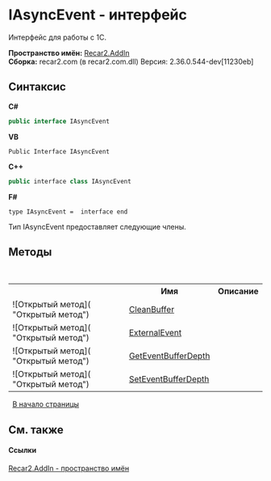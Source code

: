 # IAsyncEvent - интерфейс
 

Интерфейс для работы с 1С.

**Пространство имён:**&nbsp;<a href="96a2666c-3296-a881-fb0f-9d8f97e17c76">Recar2.AddIn</a><br />**Сборка:**&nbsp;recar2.com (в recar2.com.dll) Версия: 2.36.0.544-dev[11230eb]

## Синтаксис

**C#**<br />
``` C#
public interface IAsyncEvent
```

**VB**<br />
``` VB
Public Interface IAsyncEvent
```

**C++**<br />
``` C++
public interface class IAsyncEvent
```

**F#**<br />
``` F#
type IAsyncEvent =  interface end
```

Тип IAsyncEvent предоставляет следующие члены.


## Методы
&nbsp;<table><tr><th></th><th>Имя</th><th>Описание</th></tr><tr><td>![Открытый метод]( "Открытый метод")</td><td><a href="b9f54e05-9405-e7a7-c30d-92027d31c4f3">CleanBuffer</a></td><td /></tr><tr><td>![Открытый метод]( "Открытый метод")</td><td><a href="f972eefa-62e2-2405-50f8-1dda82e824f3">ExternalEvent</a></td><td /></tr><tr><td>![Открытый метод]( "Открытый метод")</td><td><a href="ee0e5f8d-0c94-0e04-4b45-085a185f77d6">GetEventBufferDepth</a></td><td /></tr><tr><td>![Открытый метод]( "Открытый метод")</td><td><a href="8837d8c2-7c30-df1d-5c8c-bf34fc16b5b4">SetEventBufferDepth</a></td><td /></tr></table>&nbsp;
<a href="#iasyncevent---интерфейс">В начало страницы</a>

## См. также


#### Ссылки
<a href="96a2666c-3296-a881-fb0f-9d8f97e17c76">Recar2.AddIn - пространство имён</a><br />